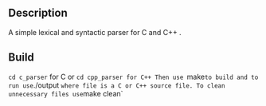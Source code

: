## Description
A simple lexical and syntactic parser for C and C++ .

## Build
`cd c_parser` for C or `cd cpp_parser for C++
Then use `make` to build and to run use `./output <file>` where file is a C or C++ source file.
To clean unnecessary files use `make clean`
